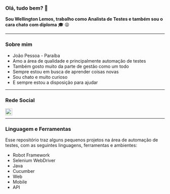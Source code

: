 ### Olá, tudo bem? 👋


**Sou Wellington Lemos, trabalho como Analista de Testes e também sou o cara chato com diploma** :mortar_board: :stuck_out_tongue_closed_eyes:

----

### Sobre mim

- João Pessoa - Paraíba
- Amo a área de qualidade e principalmente automação de testes
- Também gosto muito da parte de gestão como um todo
- Sempre estou em busca de aprender coisas novas
- Sou chato e muito curioso
- E sempre estou a disposição para ajudar

----

### Rede Social

[<img align="left" alt="LinkedIn" width="22px" src="https://cdn.jsdelivr.net/npm/simple-icons@v3/icons/linkedin.svg" />][linkedin]

[linkedin]: https://www.linkedin.com/in/wellingtonlemosqa/

<br/>

----

### Linguagem e Ferramentas

Esse repositório traz alguns pequenos projetos na área de automação de testes, com as seguintes linguagens, ferramentas e ambientes:
- Robot Framework
- Selenium WebDriver
- Java
- Cucumber
- Web
- Mobile
- API
